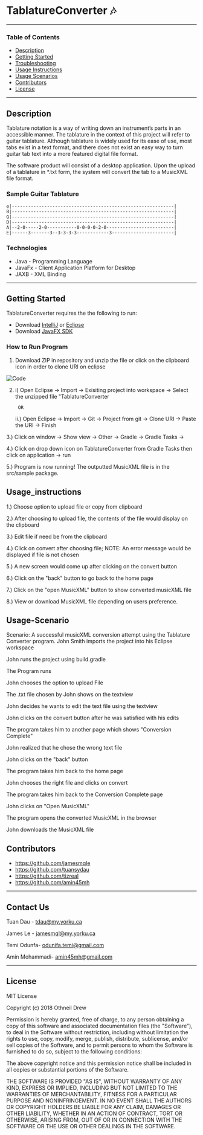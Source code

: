 # TablatureConverter 🎶

---

### Table of Contents

- [Description](#description)
- [Getting Started](#getting-started)
- [Troubleshooting](#troubleshooting)
- [Usage Instructions](#usage_instructions)
- [Usage Scenarios](#usage-scenarios)
- [Contributors](#contributors)
- [License](#license)

---

## Description
Tablature notation is a way of writing down an instrument’s parts in an accessible manner. The tablature in the context of this project will refer to guitar tablature. Although tablature is widely used for its ease of use, most tabs exist in a text format, and there does not exist an easy way to turn guitar tab text into a more featured digital file format.

The software product will consist of a desktop application. Upon the upload of a tablature in *.txt form, the system will convert the tab to a MusicXML file format.

### Sample Guitar Tablature

```
e|------------------------------------------------------------|
B|------------------------------------------------------------|
G|------------------------------------------------------------|
D|------------------------------------------------------------|
A|--2-0-----2-0-----------0-0-0-0-2-0-------------------------|
E|------3-------3--3-3-3-3------------3-----------------------|
```


### Technologies

- Java - Programming Language
- JavaFx - Client Application Platform for Desktop
- JAXB - XML Binding

---

## Getting Started

TablatureConverter requires the the following to run:
- Download [IntelliJ](https://www.jetbrains.com/idea/download/#section=windows) or [Eclipse](https://www.eclipse.org/downloads/)
- Download [JavaFX SDK](https://gluonhq.com/products/javafx/)


### How to Run Program

1. Download ZIP in repository and unzip the file or click on the clipboard icon in order to clone URI on eclipse

![Code](https://res.cloudinary.com/practicaldev/image/fetch/s--L5zkGG8u--/c_limit%2Cf_auto%2Cfl_progressive%2Cq_auto%2Cw_880/https://dev-to-uploads.s3.amazonaws.com/i/95r8bqqsnt0losag50b1.png)

2. i) Open Eclipse -> Import -> Exisiting project into workspace -> Select the unzipped file "TablatureConverter 
 
        OR

   ii.) Open Eclipse -> Import -> Git -> Project from git -> Clone URI -> Paste the URI -> Finish
   
3.)  Click on window -> Show view -> Other -> Gradle -> Gradle Tasks -> 

4.) Click on drop down icon on TablatureConverter from Gradle Tasks then click on application -> run
   
5.) Program is now running! The outputted MusicXML file is in the src/sample package.



## Usage_instructions
1.) Choose option to upload file or copy from clipboard

2.) After choosing to upload file, the contents of the file would display on the clipboard

3.) Edit file if need be from the clipboard

4.) Click on convert after choosing file; NOTE: An error message would be displayed if file is not chosen

5.) A new screen would come up after clicking on the convert button

6.) Click on the "back" button to go back to the home page

7.) Click on the "open MusicXML" button to show converted musicXML file

8.) View or download MusicXML file depending on users preference.



## Usage-Scenario

Scenario: A successful musicXML conversion attempt using the Tablature Converter program.
John Smith imports the project into his Eclipse workspace

John runs the project using build.gradle 

The Program runs

John chooses the option to upload File

The .txt file chosen by John shows on the textview

John decides he wants to edit the text file using the textview

John clicks on the convert button after he was satisfied with his edits

The program takes him to another page which shows "Conversion Complete"

John realized that he chose the wrong text file

John clicks on the "back" button

The program takes him back to the home page

John chooses the right file and clicks on convert

The program takes him back to the Conversion Complete page

John clicks on "Open MusicXML"

The program opens the converted MusicXML in the browser

John downloads the MusicXML file






## Contributors

- https://github.com/jamesmqle
- https://github.com/tuansydau
- https://github.com/tizreal
- https://github.com/amin45mh

---

## Contact Us

Tuan Dau - tdau@my.yorku.ca

James Le - jamesmql@my.yorku.ca

Temi Odunfa- odunifa.temi@gmail.com

Amin Mohammadi- amin45mh@gmail.com

---

## License

MIT License

Copyright (c) 2018 Othneil Drew

Permission is hereby granted, free of charge, to any person obtaining a copy
of this software and associated documentation files (the "Software"), to deal
in the Software without restriction, including without limitation the rights
to use, copy, modify, merge, publish, distribute, sublicense, and/or sell
copies of the Software, and to permit persons to whom the Software is
furnished to do so, subject to the following conditions:

The above copyright notice and this permission notice shall be included in all
copies or substantial portions of the Software.

THE SOFTWARE IS PROVIDED "AS IS", WITHOUT WARRANTY OF ANY KIND, EXPRESS OR
IMPLIED, INCLUDING BUT NOT LIMITED TO THE WARRANTIES OF MERCHANTABILITY,
FITNESS FOR A PARTICULAR PURPOSE AND NONINFRINGEMENT. IN NO EVENT SHALL THE
AUTHORS OR COPYRIGHT HOLDERS BE LIABLE FOR ANY CLAIM, DAMAGES OR OTHER
LIABILITY, WHETHER IN AN ACTION OF CONTRACT, TORT OR OTHERWISE, ARISING FROM,
OUT OF OR IN CONNECTION WITH THE SOFTWARE OR THE USE OR OTHER DEALINGS IN THE
SOFTWARE.

